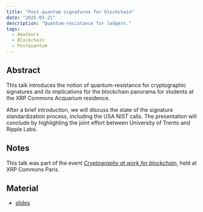 ```yaml
---
title: "Post-quantum signatures for blockchain"
date: "2025-03-21"
description: "Quantum-resistance for ledgers."
tags:
  - Amateurs
  - Blockchain
  - Postquantum
---
```


## Abstract

This talk introduces the notion of quantum-resistance for cryptographic signatures and its implications for the blockchain panorama for students at the XRP Commons Acquarium residence.

After a brief introduction, we will discuss the state of the signature standardization process, including the USA NIST calls. The presentation will conclude by highlighting the joint effort between University of Trento and Ripple Labs.

## Notes

This talk was part of the event [_Cryptography at work for blockchain_](https://www.eventbrite.fr/e/cryptography-at-work-for-blockchain-tickets-1280720753249), held at XRP Commons Paris. 

## Material

- [slides](https://drive.google.com/file/d/1nupc8M4c0T9pb4deipZdrHNnuXmBzYf1)


